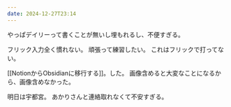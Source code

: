 ```yaml
---
date: 2024-12-27T23:14
---
```


やっぱデイリーって書くことが無いし埋もれるし、不便すぎる。

フリック入力全く慣れない。
頑張って練習したい。
これはフリックで打ってない。

[[NotionからObsidianに移行する]]。した。
画像含めると大変なことになるから、画像含めなかった。

明日は宇都宮。
あかりさんと連絡取れなくて不安すぎる。